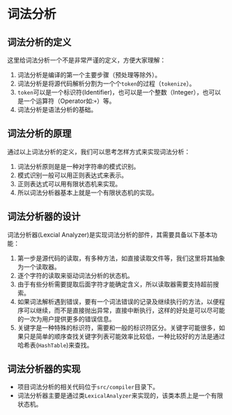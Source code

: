# 词法分析

## 词法分析的定义

这里给词法分析一个不是非常严谨的定义，方便大家理解：

1. 词法分析是编译的第一个主要步骤（预处理等除外）。
2. 词法分析是将源代码解析分割为一个个`token`的过程（`tokenize`）。
3. `token`可以是一个标识符(Identifier)，也可以是一个整数（Integer），也可以是一个运算符（Operator如:`+`）等。
4. 词法分析是语法分析的基础。

## 词法分析的原理

通过以上词法分析的定义，我们可以思考怎样方式来实现词法分析：

1. 词法分析原则是是一种对字符串的模式识别。
2. 模式识别一般可以用正则表达式来表示。
3. 正则表达式可以用有限状态机来实现。
4. 所以词法分析器基本上就是一个有限状态机的实现。

## 词法分析器的设计

词法分析器(Lexcial Analyzer)是实现词法分析的部件，其需要具备以下基本功能：

1. 第一步是源代码的读取，有多种方法，如直接读取文件等，我们这里将其抽象为一个读取器。
2. 逐个字符的读取来驱动词法分析的状态机。
3. 由于有些分析需要提取后面字符才能确定含义，所以读取器需要支持超前搜索。
4. 如果词法解析遇到错误，要有一个词法错误的记录及继续执行的方法，以便程序可以继续，而不是直接抛出异常，直接中断执行，这样的好处是可以尽可能的一次为用户提供更多的错误信息。
5. 关键字是一种特殊的标识符，需要和一般的标识符区分。关键字可能很多，如果只是简单的顺序查找关键字列表可能效率比较低，一种比较好的方法是通过哈希表(`HashTable`)来查找。

## 词法分析器的实现

+ 项目词法分析的相关代码位于`src/compiler`目录下。
+ 词法分析器主要是通过类`LexicalAnalyzer`来实现的，该类本质上是一个有限状态机。